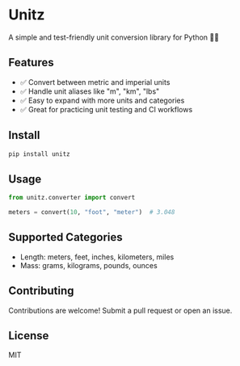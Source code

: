 # Unitz

A simple and test-friendly unit conversion library for Python 🧪📏

## Features

- ✅ Convert between metric and imperial units
- ✅ Handle unit aliases like "m", "km", "lbs"
- ✅ Easy to expand with more units and categories
- ✅ Great for practicing unit testing and CI workflows

## Install

```bash
pip install unitz
```

## Usage

```python
from unitz.converter import convert

meters = convert(10, "foot", "meter")  # 3.048
```

## Supported Categories

- Length: meters, feet, inches, kilometers, miles
- Mass: grams, kilograms, pounds, ounces

## Contributing

Contributions are welcome! Submit a pull request or open an issue.

## License

MIT